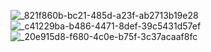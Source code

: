 ![_821f860b-bc21-485d-a23f-ab2713b19e28](https://github.com/tateana1978/research-report/assets/146042477/fb715000-843e-4fea-95b4-4074b10a5baf)
![_c41229ba-b486-4471-8def-39c5431d57ef](https://github.com/tateana1978/research-report/assets/146042477/d538fd8f-c034-4ca9-b468-84c93a84bc82)
![_20e915d8-f680-4c0e-b75f-3c37acaaf8fc](https://github.com/tateana1978/research-report/assets/146042477/16adffeb-d686-4f7c-9030-ce1c905c1edb)
